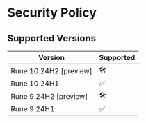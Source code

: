 # Security Policy

## Supported Versions

| Version | Supported          |
| ------- | ------------------ |
| Rune 10 24H2 [preview]  | 🛠️ |
| Rune 10 24H1   | :white_check_mark: |
| Rune 9 24H2 [preview]   | 🛠️ |
| Rune 9 24H1   | :white_check_mark: |

